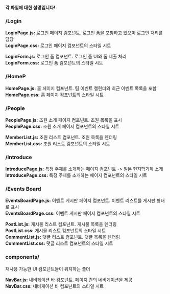 **각 파일에 대한 설명입니다!**

### /Login

**LoginPage.js:** 로그인 페이지 컴포넌트. 로그인 폼을 포함하고 있으며 로그인 처리를 담당<br>
**LoginPage.css:** 로그인 페이지 컴포넌트의 스타일 시트<br>

**LoginForm.js:** 로그인 폼 컴포넌트. 로그인 폼 UI와 폼 제출 처리<br>
**LoginForm.css:** 로그인 폼 컴포넌트의 스타일 시트<br>

### /HomeP

**HomePage.js:** 홈 페이지 컴포넌트. 팀 이벤트 캘린더와 최근 이벤트 목록을 포함<br>
**HomePage.css:** 홈 페이지 컴포넌트의 스타일 시트<br>

### /People

**PeoplePage.js:** 조원 소개 페이지 컴포넌트. 조원 목록을 표시<br>
**PeoplePage.css:** 조원 소개 페이지 컴포넌트의 스타일 시트<br>

**MemberList.js:** 조원 리스트 컴포넌트. 조원 목록을 렌더링<br>
**MemberList.css:** 조원 리스트 컴포넌트의 스타일 시트<br>

### /Introduce

**IntroducePage.js:** 특정 주제를 소개하는 페이지 컴포넌트 -> 일본 현지학기제 소개<br>
**IntroducePage.css:** 특정 주제를 소개하는 페이지 컴포넌트의 스타일 시트<br>

### /Events Board

**EventsBoardPage.js:** 이벤트 게시판 페이지 컴포넌트. 이벤트 리스트를 게시판 형태로 표시<br>
**EventsBoardPage.css:** 이벤트 게시판 페이지 컴포넌트의 스타일 시트<br>

**PostList.js:** 게시물 리스트 컴포넌트. 게시물 목록을 렌더링<br>
**PostList.css:** 게시물 리스트 컴포넌트의 스타일 시트<br>
**CommentList.js:** 댓글 리스트 컴포넌트. 댓글 목록을 렌더링<br>
**CommentList.css:** 댓글 리스트 컴포넌트의 스타일 시트<br>

### components/

재사용 가능한 UI 컴포넌트들이 위치하는 폴더

**NavBar.js:** 내비게이션 바 컴포넌트. 페이지 간의 네비게이션을 제공<br>
**NavBar.css:** 내비게이션 바 컴포넌트의 스타일 시트<br>
